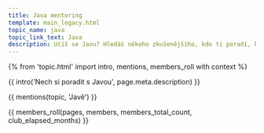 ```yaml
---
title: Java mentoring
template: main_legacy.html
topic_name: java
topic_link_text: Java
description: Učíš se Javu? Hledáš někoho zkušenějšího, kdo ti poradí, když se zasekneš? Kdo ti ukáže správné postupy a nasměruje tě na kvalitní návody nebo kurzy?
---
```

{% from 'topic.html' import intro, mentions, members_roll with context %}

{{ intro('Nech si poradit s Javou', page.meta.description) }}

{{ mentions(topic, 'Javě') }}

{{ members_roll(pages, members, members_total_count, club_elapsed_months) }}
